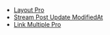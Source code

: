 * [Layout Pro](extensions/ebla-layout-pro/README.md)
* [Stream Post Update ModifiedAt](extensions/ebla-stream-modified-at/README.md)
* [Link Multiple Pro](extensions/ebla-link-pro/README.md)